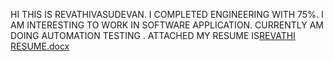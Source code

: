 HI THIS IS REVATHIVASUDEVAN.
I COMPLETED ENGINEERING WITH 75%.
I AM INTERESTING TO WORK IN SOFTWARE APPLICATION.
CURRENTLY AM DOING AUTOMATION TESTING .
ATTACHED MY RESUME IS[REVATHI RESUME.docx](https://github.com/revathisunil7826/revathisunil7826/files/12551818/REVATHI.RESUME.docx)
